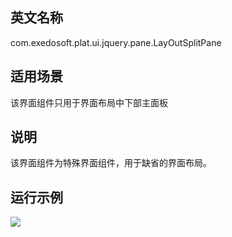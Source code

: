 ## 英文名称 ##

com.exedosoft.plat.ui.jquery.pane.LayOutSplitPane

## 适用场景 ##

该界面组件只用于界面布局中下部主面板

## 说明 ##

该界面组件为特殊界面组件，用于缺省的界面布局。

## 运行示例 ##


<img src='http://eeplat.googlecode.com/files/controller_ui.png' />